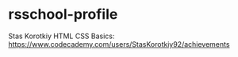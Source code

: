 # rsschool-profile
Stas Korotkiy
HTML CSS Basics: https://www.codecademy.com/users/StasKorotkiy92/achievements
